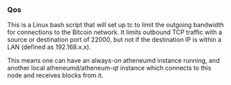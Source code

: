 ### Qos ###

This is a Linux bash script that will set up tc to limit the outgoing bandwidth for connections to the Bitcoin network. It limits outbound TCP traffic with a source or destination port of 22000, but not if the destination IP is within a LAN (defined as 192.168.x.x).

This means one can have an always-on atheneumd instance running, and another local atheneumd/atheneum-qt instance which connects to this node and receives blocks from it.

